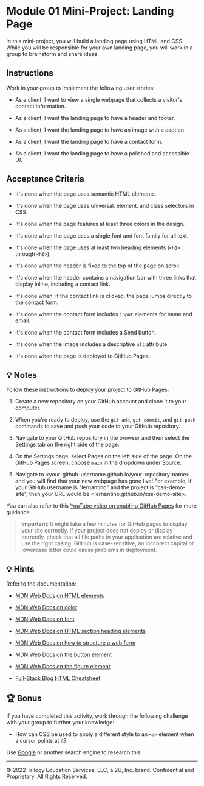 # Module 01 Mini-Project: Landing Page

In this mini-project, you will build a landing page using HTML and CSS. While you will be responsible for your own landing page, you will work in a group to brainstorm and share ideas.

## Instructions

Work in your group to implement the following user stories:

- As a client, I want to view a single webpage that collects a visitor's contact information.

- As a client, I want the landing page to have a header and footer.

- As a client, I want the landing page to have an image with a caption.

- As a client, I want the landing page to have a contact form.

- As a client, I want the landing page to have a polished and accessible UI.

## Acceptance Criteria

- It's done when the page uses semantic HTML elements.

- It's done when the page uses universal, element, and class selectors in CSS.

- It's done when the page features at least three colors in the design.

- It's done when the page uses a single font and font family for all text.

- It's done when the page uses at least two heading elements (`<h1>` through `<h6>`).

- It's done when the header is fixed to the top of the page on scroll.

- It's done when the header contains a navigation bar with three links that display inline, including a contact link.

- It's done when, if the contact link is clicked, the page jumps directly to the contact form.

- It's done when the contact form includes `input` elements for name and email.

- It's done when the contact form includes a Send button.

- It's done when the image includes a descriptive `alt` attribute.

- It's done when the page is deployed to GitHub Pages.

## 💡 Notes

Follow these instructions to deploy your project to GitHub Pages:

1. Create a new repository on your GitHub account and clone it to your computer.

2. When you're ready to deploy, use the `git add`, `git commit`, and `git push` commands to save and push your code to your GitHub repository.

3. Navigate to your GitHub repository in the browser and then select the Settings tab on the right side of the page.

4. On the Settings page, select Pages on the left side of the page. On the GitHub Pages screen, choose `main` in the dropdown under Source.

5. Navigate to <your-github-username.github.io/your-repository-name> and you will find that your new webpage has gone live! For example, if your GitHub username is "lernantino" and the project is "css-demo-site", then your URL would be <lernantino.github.io/css-demo-site>.

You can also refer to this [YouTube video on enabling GitHub Pages](https://youtu.be/P4Mu1t5rIXg) for more guidance.

> **Important**: It might take a few minutes for GitHub pages to display your site correctly. If your project does not deploy or display correctly, check that all file paths in your application are relative and use the right casing. GitHub is case-sensitive, an inccorect capital or lowercase letter could cause problems in deployment.

## 💡 Hints

Refer to the documentation:

- [MDN Web Docs on HTML elements](https://developer.mozilla.org/en-US/docs/Web/HTML/Element)

- [MDN Web Docs on color](https://developer.mozilla.org/en-US/docs/Web/CSS/color)

- [MDN Web Docs on font](https://developer.mozilla.org/en-US/docs/Web/CSS/font)

- [MDN Web Docs on HTML section heading elements](https://developer.mozilla.org/en-US/docs/Web/HTML/Element/Heading_Elements)

- [MDN Web Docs on how to structure a web form](https://developer.mozilla.org/en-US/docs/Learn/Forms/How_to_structure_a_web_form)

- [MDN Web Docs on the button element](https://developer.mozilla.org/en-US/docs/Web/HTML/Element/button)

- [MDN Web Docs on the figure element](https://developer.mozilla.org/en-US/docs/Web/HTML/Element/figure)

- [Full-Stack Blog HTML Cheatsheet](https://coding-boot-camp.github.io/full-stack/html/html-cheatsheet)

## 🏆 Bonus

If you have completed this activity, work through the following challenge with your group to further your knowledge:

- How can CSS be used to apply a different style to an `<a>` element when a cursor points at it?

Use [Google](https://www.google.com) or another search engine to research this.

---

© 2022 Trilogy Education Services, LLC, a 2U, Inc. brand. Confidential and Proprietary. All Rights Reserved.
